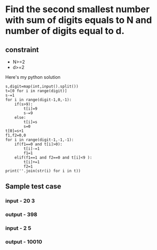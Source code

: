 # Find the second smallest number with sum of digits equals to N and number of digits equal to d.
## constraint 
* N>=2 
* d>=2 

Here's my python solution 
```
s,digit=map(int,input().split())
t=[0 for i in range(digit)]
s-=1
for i in range(digit-1,0,-1):
    if(s>9):
        t[i]=9
        s-=9
    else:
        t[i]=s
        s=0
t[0]=s+1
f1,f2=0,0
for i in range(digit-1,-1,-1):
    if(f1==0 and t[i]>0):
        t[i]-=1
        f1=1
    elif(f1==1 and f2==0 and t[i]<9 ):
        t[i]+=1
        f2=1
print(''.join(str(i) for i in t))

```
## Sample test case
### input - 20 3  
### output - 398 
### input - 2 5 
### output - 10010


